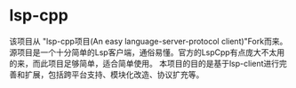 ﻿# lsp-cpp

该项目从 "lsp-cpp项目(An easy language-server-protocol client)"Fork而来。
源项目是一个十分简单的Lsp客户端，通俗易懂。官方的LspCpp有点庞大不太用的来，而此项目足够简单，适合简单使用。
本项目的目的是基于lsp-client进行完善和扩展，包括跨平台支持、模块化改造、协议扩充等。

